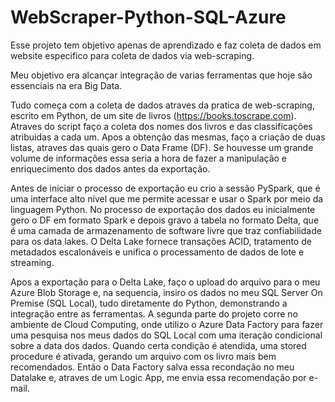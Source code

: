 # WebScraper-Python-SQL-Azure

   Esse projeto tem objetivo apenas de aprendizado e faz coleta de dados em website especifico para coleta de dados 
via web-scraping.

   Meu objetivo era alcançar integração de varias ferramentas que hoje são essenciais na era Big Data.
    
   Tudo começa com a coleta de dados atraves da pratica de web-scraping, escrito em Python, de um site de livros 
(https://books.toscrape.com). Atraves do script faço a coleta dos nomes dos livros e das classificações atribuidas a cada um. 
Apos a obtenção das mesmas, faço a criação de duas listas, atraves das quais gero o Data Frame (DF). Se houvesse um grande 
volume de informações essa seria a hora de fazer a manipulação e enriquecimento dos dados antes da exportação. 

   Antes de iniciar o processo de exportação eu crio a sessão PySpark, que é uma interface alto nível que me permite acessar 
e usar o Spark por meio da linguagem Python. No processo de exportação dos dados eu inicialmente gero o DF em formato Spark e 
depois gravo a tabela no formato Delta, que é uma camada de armazenamento de software livre que traz confiabilidade para 
os data lakes. O Delta Lake fornece transações ACID, tratamento de metadados escalonáveis e unifica o processamento de dados 
de lote e streaming. 

   Apos a exportação para o Delta Lake, faço o upload do arquivo para o meu Azure Blob Storage e, na sequencia, insiro os dados 
no meu SQL Server On Premise (SQL Local), tudo diretamente do Python, demonstrando a integração entre as ferramentas.
A segunda parte do projeto corre no ambiente de Cloud Computing, onde utilizo o Azure Data Factory para fazer uma pesquisa nos 
meus dados do SQL Local com uma iteração condicional sobre a data dos dados. Quando certa condição é atendida, uma stored 
procedure é ativada, gerando um arquivo com os livro mais bem recomendados. Então o Data Factory salva essa recondação no meu 
Datalake e, atraves de um Logic App, me envia essa recomendação por e-mail.  
